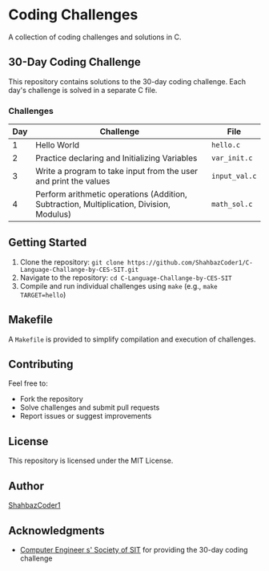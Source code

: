 # Coding Challenges

A collection of coding challenges and solutions in C.


## 30-Day Coding Challenge

This repository contains solutions to the 30-day coding challenge. Each day's challenge is solved in a separate C file.


### Challenges

| Day | Challenge | File |
| --- | --- | --- |
| 1   | Hello World | `hello.c` |
| 2   | Practice declaring and Initializing Variables | `var_init.c` |
| 3   | Write a program to take input from the user and print the values | `input_val.c` |
| 4   | Perform arithmetic operations (Addition, Subtraction, Multiplication, Division, Modulus) | `math_sol.c` |


## Getting Started

1. Clone the repository: `git clone https://github.com/ShahbazCoder1/C-Language-Challange-by-CES-SIT.git`
2. Navigate to the repository: `cd C-Language-Challange-by-CES-SIT`
3. Compile and run individual challenges using `make` (e.g., `make TARGET=hello`)


## Makefile

A `Makefile` is provided to simplify compilation and execution of challenges.


## Contributing

Feel free to:

*   Fork the repository
*   Solve challenges and submit pull requests
*   Report issues or suggest improvements


## License

This repository is licensed under the MIT License.


## Author

[ShahbazCoder1](https://github.com/ShahbazCoder1)


## Acknowledgments

* [Computer Engineer s' Society of SIT](https://www.linkedin.com/company/computer-engineers-society-sit/) for providing the 30-day coding challenge
